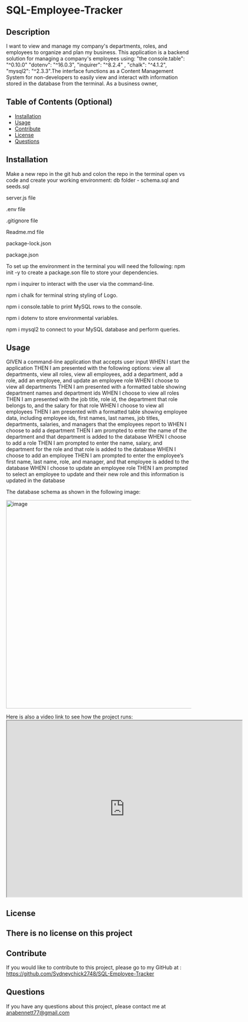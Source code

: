 # SQL-Employee-Tracker


## Description

I want to view and manage my company's departments, roles, and employees to organize and plan my business.
This application is a backend solution for managing a company's employees using: "the console.table": "^0.10.0" "dotenv": "^16.0.3", "inquirer": "^8.2.4" ,   "chalk": "^4.1.2", "mysql2": "^2.3.3".The interface functions as a Content Management System for non-developers to easily view and interact with information stored in the   database from the terminal. As a business owner,


## Table of Contents (Optional)

- [Installation](#installation)
- [Usage](#usage)
- [Contribute](#contribute)
- [License](#license)
- [Questions](#Questions)

## Installation

Make a new repo in the git hub and colon the repo in the terminal open vs code and create your working environment:
db folder - schema.sql and seeds.sql

server.js file 

.env file 

.gitignore file

Readme.md file

package-lock.json

package.json

To set up the environment in the terminal you will need the following:
npm init -y to create a package.son file to store your dependencies.

npm i inquirer to interact with the user via the command-line.

npm i chalk  for terminal string styling of Logo.

npm i console.table to print MySQL rows to the console.

npm i dotenv to store environmental variables.

npm i mysql2 to connect to your MySQL database and perform queries.



## Usage

GIVEN a command-line application that accepts user input
WHEN I start the application
THEN I am presented with the following options: view all departments, view all roles, view all employees, add a department, add a role, add an employee, and update an employee role
WHEN I choose to view all departments
THEN I am presented with a formatted table showing department names and department ids
WHEN I choose to view all roles
THEN I am presented with the job title, role id, the department that role belongs to, and the salary for that role
WHEN I choose to view all employees
THEN I am presented with a formatted table showing employee data, including employee ids, first names, last names, job titles, departments, salaries, and managers that the employees report to
WHEN I choose to add a department
THEN I am prompted to enter the name of the department and that department is added to the database
WHEN I choose to add a role
THEN I am prompted to enter the name, salary, and department for the role and that role is added to the database
WHEN I choose to add an employee
THEN I am prompted to enter the employee’s first name, last name, role, and manager, and that employee is added to the database
WHEN I choose to update an employee role
THEN I am prompted to select an employee to update and their new role and this information is updated in the database

The database schema as shown in the following image:



<img width="567" alt="image" src="https://user-images.githubusercontent.com/87034052/208741092-ffcfee70-9c69-4d91-953d-d8470375b938.png">

  
  Here is also  a video link to see how the project runs:  <iframe src="https://drive.google.com/file/d/1XM-ihh8mPoPsYHWf7ifXtE-BoZWXXZJ5/preview" width="640" height="480"></iframe>


## License

There is no license on this project  
---

## Contribute

If  you would like to contribute to this project, please go to my GitHub at : https://github.com/Sydneychick2748/SQL-Employee-Tracker

## Questions
If you have any questions about this project, please contact me at anabennett77@gmail.com 




